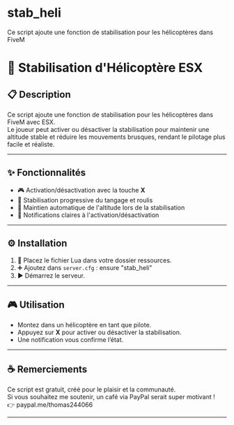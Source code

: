 # stab_heli
 Ce script ajoute une fonction de stabilisation pour les hélicoptères dans FiveM

# 🚁 Stabilisation d'Hélicoptère ESX

## 📋 Description

Ce script ajoute une fonction de stabilisation pour les hélicoptères dans FiveM avec ESX.  
Le joueur peut activer ou désactiver la stabilisation pour maintenir une altitude stable et réduire les mouvements brusques, rendant le pilotage plus facile et réaliste.

---

## ✨ Fonctionnalités

- 🎮 Activation/désactivation avec la touche **X**  
- 🚁 Stabilisation progressive du tangage et roulis  
- 📏 Maintien automatique de l'altitude lors de la stabilisation  
- 🔔 Notifications claires à l'activation/désactivation  

---

## ⚙️ Installation

1. 📂 Placez le fichier Lua dans votre dossier ressources.  
2. ➕ Ajoutez dans `server.cfg` : ensure "stab_heli"
3. ▶️ Démarrez le serveur.

---

## 🎮 Utilisation

- Montez dans un hélicoptère en tant que pilote.  
- Appuyez sur **X** pour activer ou désactiver la stabilisation.  
- Une notification vous confirme l’état.

---

## ☕ Remerciements

Ce script est gratuit, créé pour le plaisir et la communauté.  
Si vous souhaitez me soutenir, un café via PayPal serait super motivant !  
👉 paypal.me/thomas244066

---
